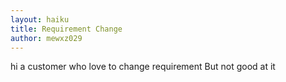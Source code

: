 ```yaml
---
layout: haiku
title: Requirement Change
author: mewxz029
---
```


hi a customer
who love to change requirement
But not good at it